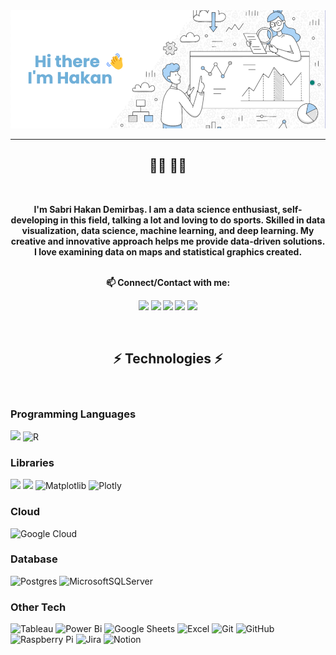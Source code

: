 <img src="https://github.com/SHaken53/SHaken53/blob/main/Haken.png?raw=true">

<hr>
<div align="center">
<h2>👨‍💻   👨‍💻</h2>
</div>

<br>
<div align="center">
<p><b><center>
  I'm Sabri Hakan Demirbaş. I am a data science enthusiast, self-developing in this field, talking a lot and loving to do sports. Skilled in data visualization, data science, machine learning, and deep learning. My creative and innovative approach helps me provide data-driven solutions. I love examining data on maps and statistical graphics created.
  <br><br>
  
  📫 Connect/Contact with me:

  <a href="https://www.linkedin.com/in/sabrihakandemirbas/" title="LinkedIn Profile">
    <img src="https://img.shields.io/badge/LinkedIn-0077B5?style=for-the-badge&logo=linkedin&logoColor=white"></a>
  <a href="mailto:sabrihakandemirbas@gmail.com">
    <img src="https://img.shields.io/badge/Gmail-D14836?style=for-the-badge&logo=gmail&logoColor=white"></a>
  <a href="https://www.kaggle.com/sabrihakandemirba" title="Kaggle"><img  src="https://img.shields.io/badge/Kaggle-20BEFF?style=for-the-badge&logo=Kaggle&logoColor=white"></a>
  <a href="https://medium.com/@sabrihakandemirbas" title="Medium"><img  src="https://img.shields.io/badge/Medium-12100E?style=for-the-badge&logo=medium&logoColor=white)"></a>
  <a href="https://twitter.com/volanshaken" title="Twitter"><img  src="https://img.shields.io/badge/Twitter-%231DA1F2.svg?style=for-the-badge&logo=Twitter&logoColor=white"></a>
  
    
</p></b></center>
</div>
 <br>
 
<h2 align="center">⚡ Technologies ⚡</h2>
<br>

### Programming Languages
![](https://img.shields.io/badge/Python-3776AB?style=for-the-badge&logo=python&logoColor=white)
![R](https://img.shields.io/badge/r-%23276DC3.svg?style=for-the-badge&logo=r&logoColor=white)

### Libraries
![](https://img.shields.io/badge/Numpy-777BB4?style=for-the-badge&logo=numpy&logoColor=white)
![](https://img.shields.io/badge/Pandas-2C2D72?style=for-the-badge&logo=pandas&logoColor=white)
![Matplotlib](https://img.shields.io/badge/Matplotlib-%23ffffff.svg?style=for-the-badge&logo=Matplotlib&logoColor=black)
![Plotly](https://img.shields.io/badge/Plotly-3F4F75.svg?style=for-the-badge&logo=Plotly&logoColor=white)

### Cloud
![Google Cloud](https://img.shields.io/badge/GoogleCloud-%234285F4.svg?style=for-the-badge&logo=google-cloud&logoColor=white)

### Database
![Postgres](https://img.shields.io/badge/postgres-%23316192.svg?style=for-the-badge&logo=postgresql&logoColor=white)
![MicrosoftSQLServer](https://img.shields.io/badge/Microsoft%20SQL%20Server-CC2927?style=for-the-badge&logo=microsoft%20sql%20server&logoColor=white)

### Other Tech
![Tableau](https://img.shields.io/badge/Tableau-E97627.svg?style=for-the-badge&logo=Tableau&logoColor=white)
![Power Bi](https://img.shields.io/badge/power_bi-F2C811?style=for-the-badge&logo=powerbi&logoColor=black)
![Google Sheets](https://img.shields.io/badge/Google%20Sheets-34A853.svg?style=for-the-badge&logo=Google-Sheets&logoColor=white)
![Excel](https://img.shields.io/badge/Microsoft%20Excel-217346.svg?style=for-the-badge&logo=Microsoft-Excel&logoColor=white)
![Git](https://img.shields.io/badge/git-%23F05033.svg?style=for-the-badge&logo=git&logoColor=white)
![GitHub](https://img.shields.io/badge/github-%23121011.svg?style=for-the-badge&logo=github&logoColor=white)
![Raspberry Pi](https://img.shields.io/badge/-RaspberryPi-C51A4A?style=for-the-badge&logo=Raspberry-Pi)
![Jira](https://img.shields.io/badge/jira-%230A0FFF.svg?style=for-the-badge&logo=jira&logoColor=white)
![Notion](https://img.shields.io/badge/Notion-%23000000.svg?style=for-the-badge&logo=notion&logoColor=white)

<br> <br>

